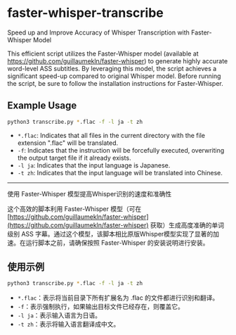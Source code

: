 # faster-whisper-transcribe
Speed up and Improve Accuracy of Whisper Transcription with Faster-Whisper Model

This efficient script utilizes the Faster-Whisper model (available at https://github.com/guillaumekln/faster-whisper) to generate highly accurate word-level ASS subtitles. By leveraging this model, the script achieves a significant speed-up compared to original Whisper model. Before running the script, be sure to follow the installation instructions for Faster-Whisper.

## Example Usage

```bash
python3 transcribe.py *.flac -f -l ja -t zh
```

* `*.flac`: Indicates that all files in the current directory with the file extension ".flac" will be translated.
* `-f`: Indicates that the instruction will be forcefully executed, overwriting the output target file if it already exists.
* `-l ja`: Indicates that the input language is Japanese.
* `-t zh`: Indicates that the input language will be translated into Chinese.

-----

使用 Faster-Whisper 模型提高Whisper识别的速度和准确性

这个高效的脚本利用 Faster-Whisper 模型（可在 [https://github.com/guillaumekln/faster-whisper](https://github.com/guillaumekln/faster-whisper)  获取）生成高度准确的单词级别 ASS 字幕。通过这个模型，该脚本相比原版Whisper模型实现了显著的加速。在运行脚本之前，请确保按照 Faster-Whisper 的安装说明进行安装。
## 使用示例

```bash
python3 transcribe.py *.flac -f -l ja -t zh
```

 
- `*.flac`：表示将当前目录下所有扩展名为 .flac 的文件都进行识别和翻译。 
- `-f`：表示强制执行，如果输出目标文件已经存在，则覆盖它。 
- `-l ja`：表示输入语言为日语。 
- `-t zh`：表示将输入语言翻译成中文。
